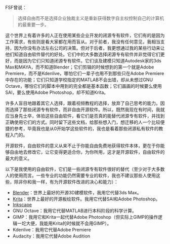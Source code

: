 FSF曾说：

> 选择自由而不是选择企业独裁主义是重新获得数字自主权控制自己的计算机的最重要一步。

这个世界上有着许多的人正在使用某些企业开发的闭源专有软件，它们有的是因为工作需求，有些则是看大家都在用而盲从。对于前者，我没有任何意见，我相当支持，因为你没有办法左右公司的决策。但对于后者，我更想通过我的某些行动来让他们知道自由软件替代的好处。它们中的大多数选择闭源专有软件并非觉得它们更好，而是因为它们只知道闭源专有软件。它们谈及建模只知道Autodesk家的3ds Max和MAYA，而不知道Blender；它们剪辑的时候想到的第一个就是Adobe Premiere，而不是Kdenlive，哪怕它们一辈子也用不到那些只在Adobe Premiere中存在的功能；它们只知道学校指定的MATLAB不会出错，却从未想过GNU Octave，哪怕它们的脚本中用到的完全都是基本函数；它们画画的时候要么使用SAI，要么使用Adobe Photoshop，却不知道Krita。

许多人盲目地跟着其它人选择，跟着视频教程的选择，放弃了自己思考的能力。因而选择了那些闭源专有软件，而非自由开源软件。所以，既然我现在有时间，我就应当身先士卒，体验这些自由软件，看它们是否真的能替代闭源专有软件，并找到正确使用它们的方式。同时留下这些文档，给那些想入门，想迁移的人一个比较便捷的参考，毕竟我也是从0开始学这些软件的，我也是看着那些闭源私有软件的教程入门的。

开源软件，自由软件的意义从来不止于你能自由免费地获得软件本体，更在于你能够自由地去修改它，让它变得更适合你，为你所用，这才是开源软件，自由软件的最大的意义。

以下是我使用的自由软件，它们是一些闭源专有软件很好的替代（至少对于大多数人的使用而言。一些专业的功能仍然需要专业的软件，我也不建议那些人使用这些，除非你和我一样，有为开源软件改进的决心和能力）：

* [Blender](./blender.md)：世界上最好的开源3D建模软件，我用它代替3ds Max。
* [Krita](./krita.md)：世界上最好的开源板绘软件。我用它代替SAI和Adobe Photoshop。
* [Inkscape](./inkscape.md)
* GNU Octave：我用它代替MATLAB进行本科阶段的科学计算。
* GIMP：我用它和Krita一起代替Adobe Photoshop（但实际上GIMP的操作逻辑一坨大便，我能用Krita的时候就不会用GIMP）。
* Kdenlive：我用它代替Adobe Premiere
* Audacity：我用它代替Adobe Audition
